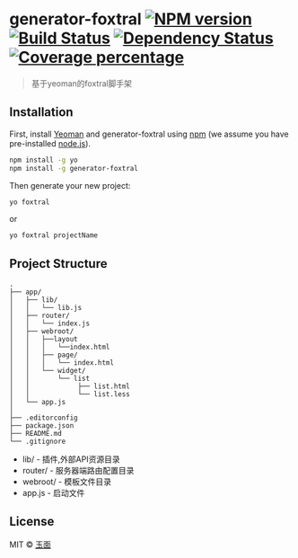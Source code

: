 # generator-foxtral [![NPM version][npm-image]][npm-url] [![Build Status][travis-image]][travis-url] [![Dependency Status][daviddm-image]][daviddm-url] [![Coverage percentage][coveralls-image]][coveralls-url]
> 基于yeoman的foxtral脚手架

## Installation

First, install [Yeoman](http://yeoman.io) and generator-foxtral using [npm](https://www.npmjs.com/) (we assume you have pre-installed [node.js](https://nodejs.org/)).

```bash
npm install -g yo
npm install -g generator-foxtral
```

Then generate your new project:

```bash
yo foxtral
```
or
```bash
yo foxtral projectName
```

## Project Structure
```
.
├── app/
│   ├── lib/
│   │   └── lib.js
│   ├── router/
│   │   └── index.js
│   ├── webroot/
│   │   ├──layout
│   │   │   └──index.html
│   │   ├── page/
│   │   │   └── index.html
│   │   └── widget/
│   │       └── list 
│   │            ├── list.html
│   │            └── list.less 
│   └── app.js  
│         
├── .editorconfig 
├── package.json
├── README.md
└── .gitignore

```

* lib/ - 插件,外部API资源目录
* router/ - 服务器端路由配置目录
* webroot/ - 模板文件目录
* app.js - 启动文件


## License

MIT © [玉面](https://github.com/qzhongyou)


[npm-image]: https://badge.fury.io/js/generator-foxtral.svg
[npm-url]: https://npmjs.org/package/generator-foxtral
[travis-image]: https://travis-ci.org/qzhongyou/generator-foxtral.svg?branch=master
[travis-url]: https://travis-ci.org/qzhongyou/generator-foxtral
[daviddm-image]: https://david-dm.org/qzhongyou/generator-foxtral.svg?theme=shields.io
[daviddm-url]: https://david-dm.org/qzhongyou/generator-foxtral
[coveralls-image]: https://coveralls.io/repos/qzhongyou/generator-foxtral/badge.svg
[coveralls-url]: https://coveralls.io/r/qzhongyou/generator-foxtral
